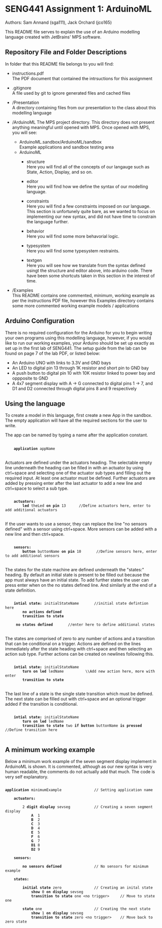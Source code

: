 # SENG441 Assignment 1: ArduinoML

Authors: Sam Annand (sga111), Jack Orchard (jco165)  

This README file serves to explain the use of an Arduino modelling language created with JetBrains' MPS software.

## Repository File and Folder Descriptions

In folder that this README file belongs to you will find:  
- instructions.pdf  
The PDF document that contained the intrsuctions for this assignment
- .gitignore  
A file used by git to ignore generated files and cached files
- /Presentation  
A directory containing files from our presentation to the class about this modelling language
- /ArduinoML
The MPS project directory. This directory does not present anything meaningful until opened with MPS. Once opened with MPS, you will see:  
    - ArduinoML.sandbox/ArduinoML/sandbox  
    Example applications and sandbox testing area
    - ArduinoML
        - structure  
        Here you will find all of the concepts of our langauge such as State, Action, Display, and so on.

        - editor  
        Here you will find how we define the syntax of our modelling language.

        - constraints  
        Here you will find a few constraints imposed on our language. This section is unfortunely quite bare, as we wanted to focus on implementing our new syntax, and did not have time to constrain the language further.

        - behavior  
        Here you will find some more behavorial logic.

        - typesystem  
        Here you will find some typesystem restraints.

        - textgen  
        Here you will see how we translate from the syntax defined usingt the structure and editor above, into arduino code. There have been some shortcuts taken in this section in the interest of time.

- /Examples  
This README contains one commented, minimum, working example as per the instructions PDF file, however this Examples directory contains some more commented working example models / applications

## Arduino Configuration

There is no required configuration for the Arduino for you to begin writing your own programs using this modelling language, however, if you would like to run our working examples, your Arduino should be set up exactly as set up in the first lab of SENG441. The setup guide from the lab can be found on page 7 of the lab PDF, or listed below: 
- An Arduino UNO with links to 3.3V and GND bays
- An LED to digital pin 13 through 1K resistor and short pin to GND bay
- A push button to digital pin 10 with 10K resistor linked to power bay and oppposite to GND
- A 4x7 segment display with A -> G connected to digital pins 1 -> 7, and D1 and D2 connected through digital pins 8 and 9 respectively  

## Using the language


To create a model in this language, first create a new App in the sandbox. The empty application will have all the required sections for the user to write.

The app can be named by typing a name after the application constant.
<pre> <code> 
    <b>application</b> appName
</code>
</pre>

Actuators are defined under the actuators heading. The selectable empty line underneath the heading can be filled in with an actuator by using ctrl+space and selecting one of the actuator sub types and filling out the required input. At least one actuator must be defined.
Further actuators are added by pressing enter after the last actuator to add a new line and ctrl+space to select a sub type.
<pre>
<code>
    <b>actuators:</b>
		<b>led</b> theLed <b>on pin</b> 13		//Define actuators here, enter to add additional actuators
</code>
</pre>

If the user wants to use a sensor, they can replace the line "no sensors defined" with a sensor using ctrl+space. More sensors can be added with a new line and then ctrl+space.

<pre>
<code>
    <b>sensors:</b>
		<b>button</b> buttonName <b>on pin</b> 10		//Define sensors here, enter to add additional sensors
</code>
</pre>

The states for the state machine are defined underneath the "states:" heading. By default an initial state is present to be filled out because the app must always have an initial state.
To add further states the user can press enter when on the no states defined line. And similarly at the end of a state definition.

<pre>
<code>
    <b>intial state:</b> initialStateName		//initial state defintion here
		<b>no actions defined</b>
		<b>transition to state</b>
		
	<b> no states defined</b>		//enter here to define additional states
</code>
</pre>

The states are comprised of zero to any number of actions and a transition that can be conditional on a trigger. Actions are defined on the lines immediately after the state heading with ctrl+space and then selecting an action sub type. Further actions can be created on newlines following this.

<pre>
<code>
    <b>intial state:</b> initialStateName
		<b>turn on led</b> ledName			\\Add new action here, more with enter
		<b>transition to state</b>
</code>
</pre>

The last line of a state is the single state transition which must be defined. The next state can be filled out with ctrl+space and an optional trigger added if the transition is conditional.
<pre>
<code>
    <b>intial state:</b> initialStateName
		<b>turn on led</b> ledName
		<b>transition to state</b> two <b>if button</b> buttonName <b>is pressed</b>		//Define transition here
</code>
</pre>


## A minimum working example

Below a minimum work example of the seven segment display implement in ArduinoML is shown. It is commented, although as our new syntax is very human readable, the comments do not actually add that much. The code is very self explanatory.


<pre>
<code>
<b>application</b> minimumExample               // Setting application name

    <b>actuators:</b>

        2 <b>digit display</b> sevseg           // Creating a seven segment display
            <b>A</b>  1
            <b>B</b>  2
            <b>C</b>  3
            <b>D</b>  4
            <b>E</b>  5
            <b>F</b>  6
            <b>G</b>  7
            <b>D1</b> 8
            <b>D2</b> 9

    <b>sensors:</b>

        <b>no sensors defined</b>               // No sensors for minimum example

    <b>states:</b>

        <b>initial state</b> zero               // Creating an inital state
            <b>show</b> 0 <b>on display</b> sevseg
            <b>transition to state</b> one &ltno trigger&gt     // Move to state one

        <b>state</b> one                        // Creating the next state
            <b>show</b> 1 <b>on display</b> sevseg
            <b>transition to state</b> zero &ltno trigger&gt    // Move back to zero state

</code>
</pre>